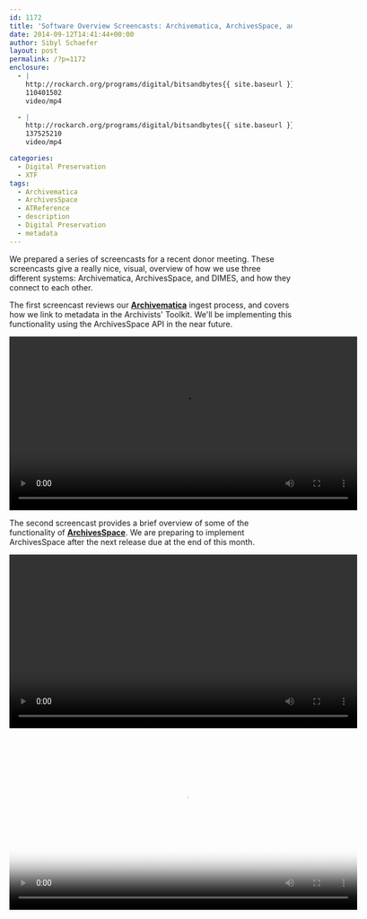 ```yaml
---
id: 1172
title: 'Software Overview Screencasts: Archivematica, ArchivesSpace, and DIMES'
date: 2014-09-12T14:41:44+00:00
author: Sibyl Schaefer
layout: post
permalink: /?p=1172
enclosure:
  - |
    http://rockarch.org/programs/digital/bitsandbytes{{ site.baseurl }}/wp-content/uploads/2014/09/Archivematica_Screencast_9.5.2014_Edit.mp4
    110401502
    video/mp4

  - |
    http://rockarch.org/programs/digital/bitsandbytes{{ site.baseurl }}/wp-content/uploads/2014/09/DIMESscreencast.mp4
    137525210
    video/mp4

categories:
  - Digital Preservation
  - XTF
tags:
  - Archivematica
  - ArchivesSpace
  - ATReference
  - description
  - Digital Preservation
  - metadata
---
```

We prepared a series of screencasts for a recent donor meeting. These screencasts give a really nice, visual, overview of how we use three different systems: Archivematica, ArchivesSpace, and DIMES, and how they connect to each other.

The first screencast reviews our **[Archivematica](https://www.archivematica.org/wiki/Main_Page)** ingest process, and covers how we link to metadata in the Archivists' Toolkit. We'll be implementing this functionality using the ArchivesSpace API in the near future.

<video width="620" class="aligncenter" controls="controls"><source src="http://rockarch.org/programs/digital/bitsandbytes{{ site.baseurl }}/wp-content/uploads/2014/09/Archivematica\_Screencast\_9.5.2014_Edit.mp4" type="video/mp4" /><!--more-->

The second screencast provides a brief overview of some of the functionality of [**ArchivesSpace**](http://www.archivesspace.org/). We are preparing to implement ArchivesSpace after the next release due at the end of this month.

<video width="620" class="aligncenter" controls="controls"><source src="http://rockarch.org/programs/digital/bitsandbytes{{ site.baseurl }}/wp-content/uploads/2014/09/ArchivesSpace Screencast 9.8.2014.mp4" type="video/mp4" />Lastly, our DIMES screencast covers how to search through finding aids in our customized version of [**XTF**](http://xtf.cdlib.org/). This screencast also shows how digital objects that were ingested in Archivematica and linked to the Archivist's Toolkit display online.

<video width="620" class="aligncenter" poster="http://rockarch.org/programs/digital/bitsandbytes{{ site.baseurl }}/wp-content/uploads/2014/09/dimes.png" controls="controls"><source src="http://rockarch.org/programs/digital/bitsandbytes{{ site.baseurl }}/wp-content/uploads/2014/09/DIMESscreencast.mp4" type="video/mp4" />
